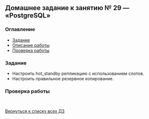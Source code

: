 ## Домашнее задание к занятию № 29 — «PostgreSQL»  <!-- omit in toc -->

### Оглавление  <!-- omit in toc -->

- [Задание](#задание)
- [Описание работы](#описание-работы)
- [Проверка работы](#проверка-работы)

### Задание

- Настроить hot_standby репликацию с использованием слотов.
- Настроить правильное резервное копирование.

### Проверка работы



<br/>

[Вернуться к списку всех ДЗ](../README.md)
